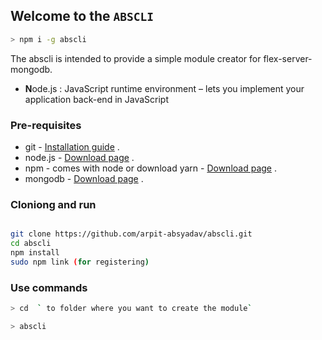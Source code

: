 ## Welcome to the `ABSCLI`

```bash
> npm i -g abscli

```

The abscli is intended to provide a simple module creator for flex-server-mongodb.

- **N**ode.js : JavaScript runtime environment – lets you implement your application back-end in JavaScript

### Pre-requisites

- git - [Installation guide](https://www.linode.com/docs/development/version-control/how-to-install-git-on-linux-mac-and-windows/) .
- node.js - [Download page](https://nodejs.org/en/download/) .
- npm - comes with node or download yarn - [Download page](https://yarnpkg.com/lang/en/docs/install) .
- mongodb - [Download page](https://www.mongodb.com/download-center/community) .

### Cloniong and run

```bash

git clone https://github.com/arpit-absyadav/abscli.git
cd abscli
npm install
sudo npm link (for registering)

```

### Use commands

```bash
> cd  ` to folder where you want to create the module`

> abscli
```
